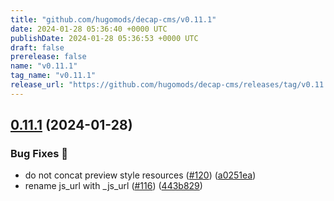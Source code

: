 ```yaml
---
title: "github.com/hugomods/decap-cms/v0.11.1"
date: 2024-01-28 05:36:40 +0000 UTC
publishDate: 2024-01-28 05:36:53 +0000 UTC
draft: false
prerelease: false
name: "v0.11.1"
tag_name: "v0.11.1"
release_url: "https://github.com/hugomods/decap-cms/releases/tag/v0.11.1"
---
```


## [0.11.1](https://github.com/hugomods/decap-cms/compare/v0.11.0...v0.11.1) (2024-01-28)


### Bug Fixes 🐞

* do not concat preview style resources ([#120](https://github.com/hugomods/decap-cms/issues/120)) ([a0251ea](https://github.com/hugomods/decap-cms/commit/a0251eaa50388b9f07734d2214c7cae7f4224cba))
* rename js_url with _js_url ([#116](https://github.com/hugomods/decap-cms/issues/116)) ([443b829](https://github.com/hugomods/decap-cms/commit/443b829d6321da531cf938f4161f1d038d3bec73))
